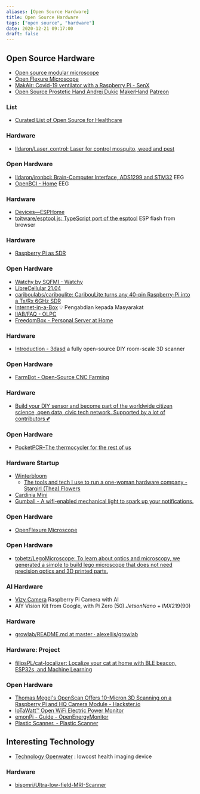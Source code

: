 ```yaml
---
aliases: [Open Source Hardware]
title: Open Source Hardware
tags: ["open source", "hardware"]
date: 2020-12-21 09:17:00
draft: false
---
```


## Open Source Hardware

- [Open source modular microscope](https://github.com/bionanoimaging/UC2-GIT)
- [Open Flexure Microscope](https://microscope-stls.openflexure.org/)
- [MakAir: Covid-19 ventilator with a Raspberry Pi - SenX](https://blog.senx.io/makair-covid-19-ventilator-with-a-raspberry-pi/)
- [Open Source Prostetic Hand Andrej Dukic](https://www.youtube.com/channel/UCwM9xMFYVQiFcj9zxw8LnPw) [MakerHand](https://old.reddit.com/user/MakerHand) [Patreon](https://www.patreon.com/join/MakerHand/)

### List

- [Curated List of Open Source for Healthcare](https://github.com/kakoni/awesome-healthcare)

### Hardware

- [Ildaron/Laser_control: Laser for control mosquito, weed and pest](https://github.com/Ildaron/Laser_control)

### Open Hardware

- [Ildaron/ironbci: Brain-Computer Interface, ADS1299 and STM32](https://github.com/Ildaron/ironbci) EEG
- [OpenBCI - Home](https://openbci.com/) EEG

### Hardware

- [Devices—ESPHome](https://esphome.io/index.html)
- [toitware/esptool.js: TypeScript port of the esptool](https://github.com/toitware/esptool.js) ESP flash from browser

### Hardware

- [Raspberry Pi as SDR](https://github.com/cariboulabs/cariboulite)

### Open Hardware

- [Watchy by SQFMI - Watchy](https://watchy.sqfmi.com/)
- [LibreCellular 21.04](https://librecellular.org/)
- [cariboulabs/cariboulite: CaribouLite turns any 40-pin Raspberry-Pi into a Tx/Rx 6GHz SDR](https://github.com/cariboulabs/cariboulite)
- [Internet-in-a-Box](https://internet-in-a-box.org/) 💡 Pengabdian kepada Masyarakat
- [IIAB/FAQ - OLPC](https://wiki.laptop.org/go/IIAB/FAQ)
- [FreedomBox - Personal Server at Home](https://freedombox.org/)

### Hardware

- [Introduction - 3dasd](https://3dasd.com/) a fully open-source DIY room-scale 3D scanner

### Open Hardware

- [FarmBot - Open-Source CNC Farming](https://farm.bot/)

### Hardware

- [Build your DIY sensor and become part of the worldwide citizen science, open data, civic tech network. Supported by a lot of contributors 💕](https://sensor.community/en/)

### Open Hardware

- [PocketPCR–The thermocycler for the rest of us](https://gaudi.ch/PocketPCR/)

### Hardware Startup

- [Winterbloom](https://winterbloom.com/)
    - [The tools and tech I use to run a one-woman hardware company - Stargirl (Thea) Flowers](https://blog.thea.codes/winterblooms-tech-stack/)
- [Cardinia Mini](https://cardinia.net/mini/)
- [Gumball - A wifi-enabled mechanical light to spark up your notifications.](https://getgumball.com/)

### Open Hardware

- [OpenFlexure Microscope](https://openflexure.org/projects/microscope/)

### Open Hardware

- [tobetz/LegoMicroscope: To learn about optics and microscopy, we generated a simple to build lego microscope that does not need precision optics and 3D printed parts.](https://github.com/tobetz/LegoMicroscope)

### AI Hardware

- [Vizy Camera](https://vizycam.com/) Raspberry Pi Camera with AI
- AIY Vision Kit from Google, with Pi Zero ($50). Jetson Nano + IMX219 ($90)

### Hardware

- [growlab/README.md at master · alexellis/growlab](https://github.com/alexellis/growlab/blob/master/README.md)

### Hardware: Project

- [filipsPL/cat-localizer: Localize your cat at home with BLE beacon, ESP32s, and Machine Learning](https://github.com/filipsPL/cat-localizer)

### Open Hardware

- [Thomas Megel's OpenScan Offers 10-Micron 3D Scanning on a Raspberry Pi and HQ Camera Module - Hackster.io](https://www.hackster.io/news/thomas-megel-s-openscan-offers-10-micron-3d-scanning-on-a-raspberry-pi-and-hq-camera-module-308a2540c5b8)
- [IoTaWatt™ Open WiFi Electric Power Monitor](https://www.iotawatt.com/)
- [emonPi - Guide - OpenEnergyMonitor](https://guide.openenergymonitor.org/technical/emonpi/)
- [Plastic Scanner. - Plastic Scanner](https://plasticscanner.com/)

## Interesting Technology

- [Technology  Openwater](https://www.openwater.cc/technology) : lowcost health imaging device

### Hardware

- [bispmri/Ultra-low-field-MRI-Scanner](https://github.com/bispmri/Ultra-low-field-MRI-Scanner)
